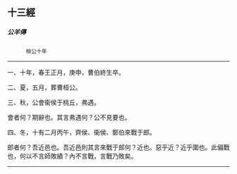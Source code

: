 

## 十三經

##### 公羊傳
　　　`桓公十年`

* * *

一、十年，春王正月，庚申，曹伯終生卒。

二、夏，五月，葬曹桓公。

三、秋，公會衞侯于桃丘，弗遇。

會者何？期辭也。其言弗遇何？公不見要也。

四、冬，十有二月丙午，齊侯、衞侯、鄭伯來戰于郎。

郎者何？吾近邑也。吾近邑則其言來戰于郎何？近也。惡乎近？近乎圍也。此偏戰也，何以不言師敗績？內不言戰，言戰乃敗矣。

* * *

